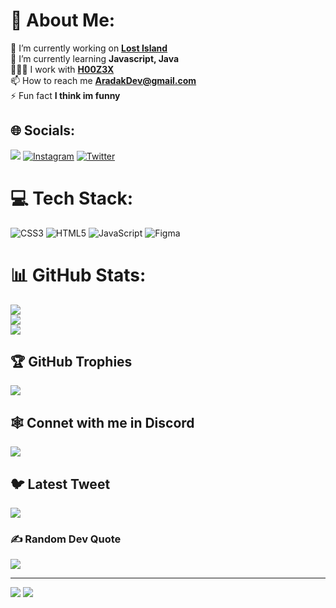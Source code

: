 # 💫 About Me:
🔭 I’m currently working on [**Lost Island**](https://lostisland.gq)<br>🌱 I’m currently learning **Javascript, Java**<br>🧑‍🤝‍🧑 I work with [**H00Z3X**](https://github.com/h00z3x)<br>📫 How to reach me **AradakDev@gmail.com**<br>⚡ Fun fact **I think im funny**


## 🌐 Socials:
[![](https://dcbadge.vercel.app/api/server/2rNE8rTrhP?style=flat)](https://discord.gg/2rNE8rTrhP) [![Instagram](https://img.shields.io/badge/Instagram-%23E4405F.svg?logo=Instagram&logoColor=white)](https://instagram.com/Arad._.ak) [![Twitter](https://img.shields.io/badge/Twitter-%231DA1F2.svg?logo=Twitter&logoColor=white)](https://twitter.com/Arad___ak) 

# 💻 Tech Stack:
![CSS3](https://img.shields.io/badge/css3-%231572B6.svg?style=for-the-badge&logo=css3&logoColor=white) ![HTML5](https://img.shields.io/badge/html5-%23E34F26.svg?style=for-the-badge&logo=html5&logoColor=white) ![JavaScript](https://img.shields.io/badge/javascript-%23323330.svg?style=for-the-badge&logo=javascript&logoColor=%23F7DF1E) 	![Figma](https://img.shields.io/badge/figma-%23F24E1E.svg?style=for-the-badge&logo=figma&logoColor=white)
# 📊 GitHub Stats:
![](https://github-readme-stats.vercel.app/api?username=Arad00ak&theme=react&hide_border=true&include_all_commits=false&count_private=false)<br/>
![](https://github-readme-streak-stats.herokuapp.com/?user=Arad00ak&theme=react&hide_border=true)<br/>
![](https://github-readme-stats.vercel.app/api/top-langs/?username=Arad00ak&theme=react&hide_border=true&include_all_commits=false&count_private=false&layout=compact)

## 🏆 GitHub Trophies
![](https://github-profile-trophy.vercel.app/?username=Arad00ak&theme=discord&no-frame=true&no-bg=true&margin-w=4)

## 🕸 Connet with me in Discord
[![](https://lanyard.cnrad.dev/api/:id)](https://discord.com/users/825757055981846560)

## 🐦 Latest Tweet
[![](https://gtce.itsvg.in/api?username=Arad___ak)](https://github.com/VishwaGauravIn/github-twitter-card-embed)

### ✍️ Random Dev Quote
![](https://quotes-github-readme.vercel.app/api?type=horizontal&theme=dark)

---
![](https://komarev.com/ghpvc/?username=Arad00ak&style=flat)
<a href="https://lostisland.gq">
<img src="https://img.shields.io/website-up-down-green-red/http/shields.io.svg">
</a>

<!-- Proudly created with GPRM ( https://gprm.itsvg.in ) -->